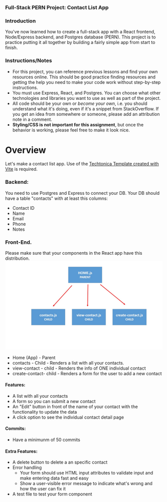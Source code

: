 ### Full-Stack PERN Project: Contact List App

### Introduction

You've now learned how to create a full-stack app with a React frontend, Node/Express backend, and Postgres database (PERN). This project is to practice putting it all together by building a fairly simple app from start to finish.

### Instructions/Notes

- For this project, you can reference previous lessons and find your own resources online. This should be good practice finding resources and getting the help you need to make your code work without step-by-step instructions.
- You must use Express, React, and Postgres. You can choose what other technologies and libraries you want to use as well as part of the project.
- All code should be your own or _become your own_, i.e. you should understand what it's doing, even if it's a snippet from StackOverflow. If you get an idea from somewhere or someone, please add an attribution note in a comment.
- **Styling/CSS is not important for this assignment**, but once the behavior is working, please feel free to make it look nice.

# Overview

Let's make a contact list app. Use of the [Techtonica Template created with Vite](https://github.com/Techtonica/curriculum/tree/main/projects/2023TemplateWithVite) is required.

### Backend:

You need to use Postgres and Express to connect your DB.
Your DB should have a table "contacts" with at least this columns:

- Contact ID
- Name
- Email
- Phone
- Notes

### Front-End.

Please make sure that your components in the React app have this distribution.
![Screenshot](https://github.com/Yosolita1978/screenshoots/blob/main/week11/lo90b1.jpeg?raw=true)

- Home (App) - Parent
- contacts - Child - Renders a list with all your contacts.
- view-contact - child - Renders the info of ONE individual contact
- create-contact- child - Renders a form for the user to add a new contact

#### Features:

- A list with all your contacts
- A form so you can submit a new contact
- An "Edit" button in front of the name of your contact with the functionality to update the data
- A click option to see the individual contact detail page

#### Commits:

- Have a minimunm of 50 commits

#### Extra Features:

- A delete button to delete a an specific contact
- Error handling
  - Your form should use HTML input attributes to validate input and make entering data fast and easy
  - Show a user-visible error message to indicate what's wrong and how the user can fix it
- A test file to test your form component
